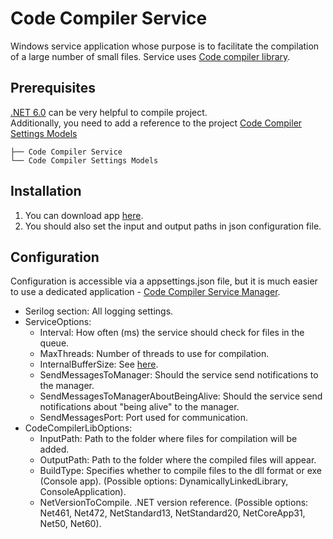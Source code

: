 # Code Compiler Service
Windows service application whose purpose is to facilitate the compilation of a large number of small files. Service uses [Code compiler library](https://github.com/owik100/CodeCompilerLibrary).

 ## Prerequisites
[.NET 6.0](https://dotnet.microsoft.com/en-us/download/dotnet/6.0) can be very helpful to compile project.
<br/>
Additionally, you need to add a reference to the project [Code Compiler Settings Models](https://github.com/owik100/CodeCompilerSettingsModels)
```
├── Code Compiler Service 
└── Code Compiler Settings Models
```

 ## Installation
1. You can download app [here](https://github.com/owik100/CoderCompilerWorkerService/releases).
2. You should also set the input and output paths in json configuration file.


 ## Configuration
 Configuration is accessible via a appsettings.json file, but it is much easier to use a dedicated application - [Code Compiler Service Manager](https://github.com/owik100/CodeCompilerServiceManager).
 - Serilog section: All logging settings.
 - ServiceOptions: 
    - Interval: How often (ms) the service should check for files in the queue. 
    - MaxThreads: Number of threads to use for compilation.
    - InternalBufferSize: See [here](https://docs.microsoft.com/en-us/dotnet/api/system.io.filesystemwatcher.internalbuffersize?view=net-6.0).
    - SendMessagesToManager: Should the service send notifications to the manager.
    - SendMessagesToManagerAboutBeingAlive: Should the service send notifications about "being alive" to the manager.
    - SendMessagesPort: Port used for communication.
 - CodeCompilerLibOptions:
    - InputPath: Path to the folder where files for compilation will be added.
    - OutputPath: Path to the folder where the compiled files will appear.
    - BuildType: Specifies whether to compile files to the dll format or exe (Console app). (Possible options: DynamicallyLinkedLibrary, ConsoleApplication).
    - NetVersionToCompile. .NET version reference. (Possible options: Net461, Net472, NetStandard13, NetStandard20, NetCoreApp31, Net50, Net60).
